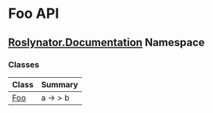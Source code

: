 # Foo API

## [Roslynator.Documentation](Roslynator/Documentation/README.md) Namespace

### Classes

| Class| Summary|
| --- | --- |
| [Foo](Roslynator/Documentation/Foo/README.md) | a → > b |

